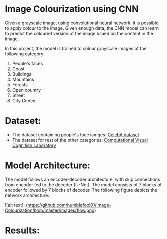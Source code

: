 # Image Colourization using CNN

Given a grayscale image, using convolutional neural network, it is possible to apply colour to the image. Given enough data, the CNN model can learn to predict the coloured version of the image bsaed on the content in the image. 

In this project, the model is trained to colour grayscale images of the following category:

1. People's faces
2. Coast
3. Buildings
4. Mountains
5. Forests
6. Open country 
7. Street
8. City Center


# Dataset:
+ The dataset containing people's face iamges: [CelebA dataset](http://mmlab.ie.cuhk.edu.hk/projects/CelebA.html)
+ The dataset for rest of the other categories: [Computational Visual Cognition Laboratory](http://cvcl.mit.edu/database.htm)

# Model Architecture:
The model follows an encoder-decoder architecture, with skip connections from encoder fed to the decoder (U-Net). The model consists of 7 blocks of encoder followed by 7 blocks of decoder. The following figure depicts the network architecture:

![alt text]: (https://github.com/humblefool01/Image-Colourization/blob/master/images/flow.png)


# Results:




